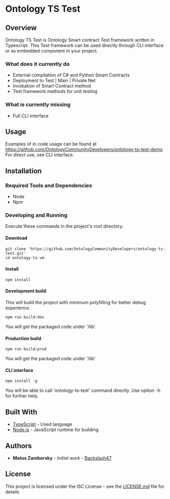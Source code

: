# Ontology TS Test

## Overview

Ontology TS Test is Ontology Smart contract Test framework written in Typescript. This Test framework can be used directly through CLI interface or as embedded component in your project.


### What does it currently do

* External compilation of C# and Python Smart Contracts
* Deployment to Test | Main | Private Net
* Invokation of Smart Contract method
* Test framework methods for unit testing

### What is currently missing

* Full CLI interface

## Usage

Examples of in code usage can be found at https://github.com/OntologyCommunityDevelopers/ontology-ts-test-demo
For direct use, see CLI interface.

## Installation

### Required Tools and Dependencies

* Node
* Npm

### Developing and Running

Execute these commands in the project's root directory:

#### Download
```
git clone 'https://github.com/OntologyCommunityDevelopers/ontology-ts-test.git'
cd ontology-ts-vm
```

#### Install

```
npm install
```

#### Development build
This will build the project with minimum polyfilling for better debug experience.

````
npm run build:dev
````

You will get the packaged code under '/lib'.


#### Production build 

````
npm run build:prod
````

You will get the packaged code under '/lib'

#### CLI interface

````
npm install -g
````

You will be able to call 'ontology-ts-test' command directly. Use option -h for further help.

## Built With

* [TypeScript](https://www.typescriptlang.org/) - Used language
* [Node.js](https://nodejs.org) - JavaScript runtime for building

## Authors

* **Matus Zamborsky** - *Initial work* - [Backslash47](https://github.com/backslash47)

## License

This project is licensed under the ISC License - see the [LICENSE.md](LICENSE.md) file for details
